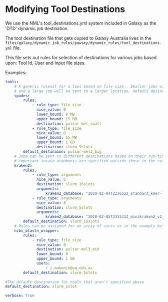 # Modifying Tool Destinations

We use the NML's tool_destinations.yml system included in Galaxy as the 'DTD' dynamic job destination.

The tool destination file that gets copied to Galaxy Australia lives in the `files/galaxy/dynamic_job_rules/pawsey/dynamic_rules/tool_destinations.yml` file.

This file sets out rules for selection of destinations for various jobs based upon: Tool Id, User and Input file sizes.

Examples:

```yaml
tools:
    # A generic ruleset for a tool based on file size.. Smaller jobs will be sent to a small destination
    # and a large job will be sent to a larger location, default desinations are set for jobs outside the rules.
    spades:
        rules:
            - rule_type: file_size
              nice_value: 0
              lower_bound: 0 MB
              upper_bound: 15 MB
              destination: pulsar-mel_small
            - rule_type: file_size
              nice_value: 0
              lower_bound: 15 MB
              upper_bound: 1 GB
              destination: slurm_9slots
        default_destinaion: pulsar-mel3_big
    # Jobs can be sent to different destinations based on their run-time arguments. Default destination is
    # important incase arguments are specified outside those in the rules.
    kraken2:
        rules:
            - rule_type: arguments
              nice_value: 0
              destination: slurm_16slots
              arguments:
                  kraken2_database: "2020-02-04T223652Z_standard_kmer-len_35_minimizer-len_31_minimizer-spaces_6"
            - rule_type: arguments
              nice_value: 0
              destination: slurm_5slots
              arguments:
                  kraken2_database: "2020-02-05T235531Z_minikraken2_v2_8GB"
        default_destination: slurm_16slots
    # Rules can be assigned for an array of users as in the example below
    ncbi_blastn_wrapper:
        rules:
            - rule_type: file_size
              nice_value: 0
              destination: pulsar-mel3_mid
              lower_bound: 0
              upper_bound: 1 GB
              users:
                  - i.makunin@uq.edu.au
        default_destination: slurm_5slots
    
#The default destination for tools that aren't specified above
default_destination: slurm_1slot

verbose: True
```